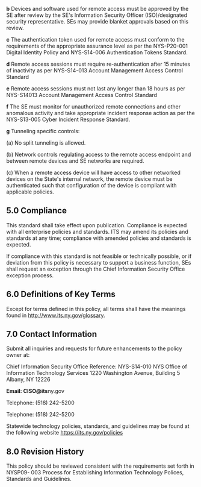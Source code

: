 **b** Devices and software used for remote access must be approved by the SE after review by the SE's Information Security Officer (ISO)/designated security representative. SEs may provide blanket approvals based on this review.

**c** The authentication token used for remote access must conform to the requirements of the appropriate assurance level as per the NYS-P20-001 Digital Identity Policy and NYS-S14-006 Authentication Tokens Standard.

**d** Remote access sessions must require re-authentication after 15 minutes of inactivity as per NYS-S14-013 Account Management Access Control Standard

**e** Remote access sessions must not last any longer than 18 hours as per NYS-S14013 Account Management Access Control Standard

**f** The SE must monitor for unauthorized remote connections and other anomalous activity and take appropriate incident response action as per the NYS-S13-005 Cyber Incident Response Standard.

**g** Tunneling specific controls:

(a) No split tunneling is allowed.

(b) Network controls regulating access to the remote access endpoint and between remote devices and SE networks are required.

(c) When a remote access device will have access to other networked devices on the State's internal network, the remote device must be authenticated such that configuration of the device is compliant with applicable policies.

## **5.0 Compliance**

This standard shall take effect upon publication. Compliance is expected with all enterprise policies and standards. ITS may amend its policies and standards at any time; compliance with amended policies and standards is expected.

If compliance with this standard is not feasible or technically possible, or if deviation from this policy is necessary to support a business function, SEs shall request an exception through the Chief Information Security Office exception process.

## **6.0 Definitions of Key Terms**

Except for terms defined in this policy, all terms shall have the meanings found in http://www.its.ny.gov/glossary.

## **7.0 Contact Information**

Submit all inquiries and requests for future enhancements to the policy owner at:

Chief Information Security Office Reference: NYS-S14-010 NYS Office of Information Technology Services 1220 Washington Avenue, Building 5 Albany, NY 12226

**Email: CISO@its**ny.gov

Telephone: (518) 242-5200

Telephone: (518) 242-5200

Statewide technology policies, standards, and guidelines may be found at the following website https://its.ny.gov/policies

## **8.0 Revision History**

This policy should be reviewed consistent with the requirements set forth in NYSP09- 003 Process for Establishing Information Technology Polices, Standards and Guidelines.